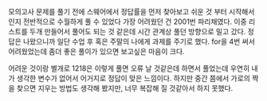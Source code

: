 모의고사 문제를 풀기 전에 스웨어에서 정답률을 먼저 찾아보고 쉬운 것 부터 시작해서인지 전반적으로 수월하게 풀 수 있었다
가장 어려웠던 건 2001번 파리채였다. 이중 리스트를 두개 만들어서 풀어도 되는 것 같은데 시간 관계상 풀던 방향으로 밀고 갔다. 정답은 나왔으니까 일단 수업 후 혹은 주말의 나에게 과제를 주기로 했다.
for을 4번 써서 어려웠었는데 좀더 좋은 풀이가 있으면 보고싶은 마음이 크다.

어려운 것이랑 별개로 1218은 이렇게 풀면 오류 날 것같은데 하면서 풀었는데 우연히 내가 생각한 변수가 없어서 어거지로 정답이 맞은 느낌이다. 하지만 중간 쯤에서 가로의 짝을 찾으면 지우는 방법도 생각해 봤지만, 너무 복잡해 질 것같아서 하지 못했다.